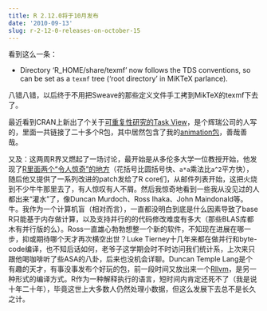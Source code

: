 ```yaml
---
title: R 2.12.0将于10月发布
date: '2010-09-13'
slug: r-2-12-0-releases-on-october-15
---
```


看到这么一条：

* Directory ‘R_HOME/share/texmf’ now follows the TDS conventions, so can be set as a `texmf` tree (‘root directory’ in MiKTeX parlance).

八错八错，以后终于不用把Sweave的那些定义文件手工拷到MikTeX的texmf下去了。

最近看到CRAN上新出了个关于[可重复性研究的Task View](http://cran.r-project.org/web/views/ReproducibleResearch.html)，是个辉瑞公司的人写的，里面一共链接了二十多个R包，其中居然包含了我的[animation包](http://cran.r-project.org/package=animation)，善哉善哉。

又及：这两周R界又燃起了一场讨论，最开始是从多伦多大学一位教授开始，他发现了[R里面两个“令人惊奇”的地方](http://radfordneal.wordpress.com/2010/08/15/two-surpising-things-about-r/)（花括号比圆括号快、`a*a`乘法比`a^2`平方快），随后他又提供了一系列改进的patch发给了R core们，从邮件列表开始，这把火烧到不少牛牛那里去了，有人惊叹有人不屑。然后我惊奇地看到一些我从没见过的人都出来“灌水”了，像Duncan Murdoch、Ross Ihaka、John Maindonald等。牛。我作为一个计算机盲（相对而言），一直都没明白到底是什么因素导致了base R只能基于内存做计算，以及支持并行的的代码修改难度有多大（那些BLAS库都木有并行版的么）。Ross一直雄心勃勃想整一个新的软件，不知现在进展在哪一步，抑或期待哪个天才再次横空出世？Luke Tierney十几年来都在做并行和byte-code编译，也不知后话如何，老爷子这学期会时不时访问我们统计系，上次来只跟他喝咖啡听了些ASA的八卦，后来也没机会详聊。Duncan Temple Lang是个有趣的天才，有事没事发布个好玩的包，前一段时间又放出来一个[Rllvm](http://www.omegahat.org/Rllvm/)，是另一种形式的编译方式。R作为一种解释执行的语言，短时间内肯定还死不了（我是说十年二十年），毕竟这世上大多数人仍然处理小数据，但这么发展下去总不是长久之计。

